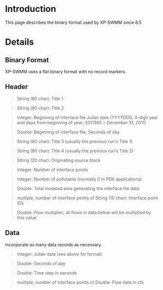 # Introduction #

This page describes the binary format used by XP-SWMM since 8.5

# Details #

## Binary Format ##

XP-SWMM uses a flat binary format with no record markers.

## Header ##

> String (80 char): Title 1

> String (80 char): Title 2

> Integer: Beginning of interface file Julian date (YYYYDDD, 4-digit year and days from beginning of year; 2011365 = December 31, 2011)

> Double: Beginning of interface file, Seconds of day

> String (80 char): Title 3 (usually the previous run's Title 1)

> String (80 char): Title 4 (usually the previous run's Title 2)

> String (20 char): Originating source block

> Integer: Number of interface points

> Integer: Number of pollutants (normally 0 in PDX applications)

> Double: Total modeled area generating the interface file data

> multiple, number of interface points of String (10 char): Interface point IDs

> Double: Flow multiplier; all flows in data below will be multiplied by this value

## Data ##

Incorporate as many data records as necessary.

> Integer: Julian date (see above for format)

> Double: Seconds of day

> Double: Time step in seconds

> multiple, number of interface points of Double: Flow data in cfs